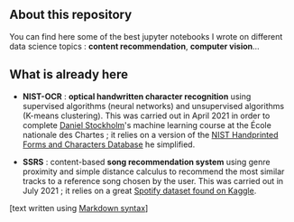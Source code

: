 ## About this repository

You can find here some of the best jupyter notebooks I wrote on different data science topics : **content recommendation**, **computer vision**...


## What is already here

- **NIST-OCR** : **optical handwritten character recognition** using supervised algorithms (neural networks) and unsupervised algorithms (K-means clustering). This was carried out in April 2021 in order to complete [Daniel Stockholm](https://www.ephe.psl.eu/ecole/nos-enseignants-chercheurs/daniel-stockholm)'s machine learning course at the École nationale des Chartes ; it relies on a version of the [NIST Handprinted Forms and Characters Database](https://www.nist.gov/srd/nist-special-database-19) he simplified. 

- **SSRS** : content-based **song recommendation system** using genre proximity and simple distance calculus to recommend the most similar tracks to a reference song chosen by the user. This was carried out in July 2021 ; it relies on a great [Spotify dataset found on Kaggle](https://www.kaggle.com/yamaerenay/spotify-dataset-19212020-160k-tracks).


[text written using [Markdown syntax](https://about.gitlab.com/handbook/markdown-guide)]
